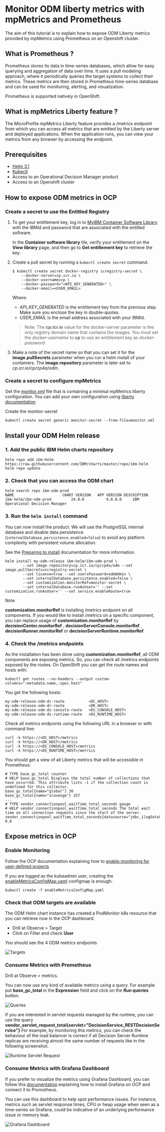 # Monitor ODM liberty metrics with mpMetrics and Prometheus

The aim of this tutorial is to explain how to expose ODM Liberty metrics provided by mpMetrics using Prometheus on an Openshift cluster. 

## What is Prometheus ?

Prometheus stores its data in time-series databases, which allow for easy querying and aggregation of data over time. It uses a pull modeling approach, where it periodically queries the target systems to collect their metrics. These metrics are then stored in Prometheus time-series database and can be used for monitoring, alerting, and visualization.

Prometheus is supported natively in OpenShift.

## What is mpMetrics Liberty feature ?

The MicroProfile mpMetrics Liberty feature provides a /metrics endpoint from which you can access all metrics that are emitted by the Liberty server and deployed applications. When the application runs, you can view your metrics from any browser by accessing the endpoint.

## Prerequisites

- [Helm 3.1](https://helm.sh/docs/intro/install/)
- [Kubectl](https://kubernetes.io/docs/tasks/tools/install-kubectl)
- Access to an Operational Decision Manager product
- Access to an Openshift cluster

## How to expose ODM metrics in OCP

### Create a secret to use the Entitled Registry

1. To get your entitlement key, log in to [MyIBM Container Software Library](https://myibm.ibm.com/products-services/containerlibrary) with the IBMid and password that are associated with the entitled software.

    In the **Container software library** tile, verify your entitlement on the **View library** page, and then go to **Get entitlement key**  to retrieve the key.

2. Create a pull secret by running a `kubectl create secret` command.

    ```
    $ kubectl create secret docker-registry icregistry-secret \
        --docker-server=cp.icr.io \
        --docker-username=cp \
        --docker-password="<API_KEY_GENERATED>" \
        --docker-email=<USER_EMAIL>
    ```

    Where:

    - *API_KEY_GENERATED* is the entitlement key from the previous step. Make sure you enclose the key in double-quotes.
    - *USER_EMAIL* is the email address associated with your IBMid.

    > Note: The **cp.icr.io** value for the docker-server parameter is the only registry domain name that contains the images. You must set the *docker-username* to **cp** to use an entitlement key as *docker-password*.

3. Make a note of the secret name so that you can set it for the **image.pullSecrets** parameter when you run a helm install of your containers. The **image.repository** parameter is later set to *cp.icr.io/cp/cp4a/odm*.

### Create a secret to configure mpMetrics

Get the [monitor.xml](./monitor.xml) file that is containing a minimal mpMetrics liberty configuration. You can add your own configuration using [liberty documentation](https://openliberty.io/docs/23.0.0.12/reference/config/mpMetrics.html)

Create the monitor-secret

  ```shell
  kubectl create secret generic monitor-secret --from-file=monitor.xml
  ``` 

## Install your ODM Helm release

### 1. Add the public IBM Helm charts repository

  ```shell
  helm repo add ibm-helm https://raw.githubusercontent.com/IBM/charts/master/repo/ibm-helm
  helm repo update
  ```

### 2. Check that you can access the ODM chart

  ```shell
  helm search repo ibm-odm-prod
  NAME                  	CHART VERSION	APP VERSION	DESCRIPTION
  ibm-helm/ibm-odm-prod	        24.0.0       	9.0.0.0   	IBM Operational Decision Manager
  ```

### 3. Run the `helm install` command

You can now install the product. We will use the PostgreSQL internal database and disable data persistence (`internalDatabase.persistence.enabled=false`) to avoid any platform complexity with persistent volume allocation.

See the [Preparing to install](https://www.ibm.com/docs/en/odm/9.0.0?topic=production-preparing-install-operational-decision-manager) documentation for more information.

```shell
helm install my-odm-release ibm-helm/ibm-odm-prod \
        --set image.repository=cp.icr.io/cp/cp4a/odm --set image.pullSecrets=icregistry-secret \
        --set license=true --set usersPassword=odmAdmin \
        --set internalDatabase.persistence.enabled=false \
        --set customization.monitorRef=monitor-secret \
        --set internalDatabase.runAsUser='' --set customization.runAsUser='' --set service.enableRoute=true
```

> [!NOTE]
> **customization.monitorRef** is installing /metrics endpoint on all components. 
> If you would like to install /metrics on a specific component, you can replace usage of **customization.monitorRef** by **decisionCenter.monitorRef** , **decisionServerConsole.monitorRef** , **decisionRunner.monitorRef** or **decisionServerRuntime.monitorRef**

### 4. Check the /metrics endpoints

As the installation has been done using **customization.monitorRef**, all ODM components are exposing metrics. So, you can check all /metrics endpoints exposed by the routes.
On OpenShift you can get the route names and hosts with:

```
kubectl get routes --no-headers --output custom-columns=":metadata.name,:spec.host"
```

You get the following hosts:

```
my-odm-release-odm-dc-route           <DC_HOST>
my-odm-release-odm-dr-route           <DR_HOST>
my-odm-release-odm-ds-console-route   <DS_CONSOLE_HOST>
my-odm-release-odm-ds-runtime-route   <DS_RUNTIME_HOST>
```

Check all metrics endpoints using the following URL in a browser or with command line:

```
curl -k https://<DC_HOST>/metrics
curl -k https://<DR_HOST>/metrics
curl -k https://<DS_CONSOLE_HOST>/metrics
curl -k https://<DS_RUNTIME_HOST>/metrics
```

You should get a view of all Liberty metrics that will be accessible in Prometheus:
    
```
# TYPE base_gc_total counter
# HELP base_gc_total Displays the total number of collections that have occurred. This attribute lists -1 if the collection count is undefined for this collector.
base_gc_total{name="global"} 30
base_gc_total{name="scavenge"} 157
...
# TYPE vendor_connectionpool_waitTime_total_seconds gauge
# HELP vendor_connectionpool_waitTime_total_seconds The total wait time on all connection requests since the start of the server.
vendor_connectionpool_waitTime_total_seconds{datasource="jdbc_ilogDataSource"} 0.0
```

## Expose metrics in OCP

### Enable Monitoring

Follow the OCP documentation explaining how to [enable monitoring for user-defined projects](https://docs.openshift.com/container-platform/4.14/monitoring/enabling-monitoring-for-user-defined-projects.html) 

If you are logged as the kubeadmin user, creating the [enableMetricsConfigMap.yaml](./enableMetricsConfigMap.yaml) configmap is enough:

```
kubectl create -f enableMetricsConfigMap.yaml
```

### Check that ODM targets are available

The ODM Helm chart instance has created a PodMonitor k8s resource that you can retrieve now in the OCP dashboard.
* Drill at Observe > Target
* Click on Filter and check **User**
 
You should see the 4 ODM metrics endpoints

![Targets](./images/targets.png) 

### Consume Metrics with Prometheus

Drill at Observe > metrics.

You can now use any kind of available metrics using a query.
For example put **base_gc_total** in the **Expression** field and click on the **Run queries** button.

![Queries](./images/queries.png)

If you are interested in servlet requests managed by the runtime, you can use the query **vendor_servlet_request_total{servlet="DecisionService_RESTDecisionService"}**
For example, by monitoring this metrics, you can check the behaviour of the load balancer is correct if all Decision Server Runtime replicas are receiving almost the same number of requests like in the following screenshot.
 
![Runtime Servlet Request](./images/RuntimeRequest.png)

### Consume Metrics with Grafana Dashboard

If you prefer to visualize the metrics using Grafana Dashboard, you can follow this [documentation](https://cloud.redhat.com/experts/o11y/ocp-grafana/) explaining how to install Grafana on OCP and connect it to Promotheus.

You can use this dashboard to help spot performance issues. For instance, metrics such as servlet response times, CPU or heap usage when seen as a time-series on Grafana, could be indicative of an underlying performance issue or memory leak.

![Grafana Dashboard](./images/GrafanaDashboard.png)
